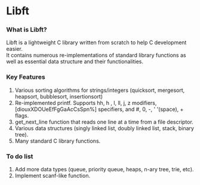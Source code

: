 # Libft

### What is Libft?
Libft is a lightweight C library written from scratch to help C development easier. <br>
It contains numerous re-implementations of standard library functions as well as essential data structure and their functionalities. <br>

### Key Features
1. Various sorting algorithms for strings/integers (quicksort, mergesort, heapsort, bubblesort, insertionsort)
2. Re-implemented printf. Supports hh, h , l, ll, j, z modifiers, [diouxXDOUeEfFgGaAcCsSpn%] specifiers, and #, 0, -, ' '(space), + flags.
3. get_next_line function that reads one line at a time from a file descriptor.
3. Various data structures (singly linked list, doubly linked list, stack, binary tree).
4. Many standard C library functions.

### To do list
1. Add more data types (queue, priority queue, heaps, n-ary tree, trie, etc).
2. Implement scanf-like function.
